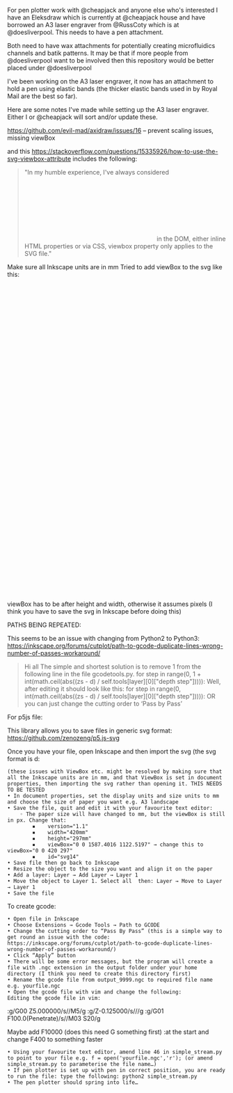 For pen plotter work with @cheapjack and anyone else who's interested
I have an Eleksdraw which is currently at @cheapjack house and have borrowed an A3 laser engraver from @RussCoty which is at @doesliverpool. This needs to have a pen attachment.

Both need to have wax attachments for potentially creating microfluidics channels and batik patterns.
It may be that if more people from @doesliverpool want to be involved then this repository would be better placed under @doesliverpool

I've been working on the A3 laser engraver, it now has an attachment to hold a pen using elastic bands (the thicker elastic bands used in by Royal Mail are the best so far).

Here are some notes I've made while setting up the A3 laser engraver. Either I or @cheapjack will sort and/or update these.

https://github.com/evil-mad/axidraw/issues/16 – prevent scaling issues, missing viewBox

and this https://stackoverflow.com/questions/15335926/how-to-use-the-svg-viewbox-attribute
includes the following:
>"In my humble experience, I've always considered <svg>’s viewbox values as a required image ratio to apply to the width and height values. While defining the >laters just I do with any <img> in the DOM, either inline HTML properties or via CSS, viewbox property only applies to the SVG file."

Make sure all Inkscape units are in mm
Tried to add viewBox to the svg like this:
<?xml version="1.0" encoding="UTF-8" standalone="no"?>
<svg
   xmlns:dc="http://purl.org/dc/elements/1.1/"
   xmlns:cc="http://creativecommons.org/ns#"
   xmlns:rdf="http://www.w3.org/1999/02/22-rdf-syntax-ns#"
   xmlns:svg="http://www.w3.org/2000/svg"
   xmlns="http://www.w3.org/2000/svg"
   xmlns:sodipodi="http://sodipodi.sourceforge.net/DTD/sodipodi-0.dtd"
   xmlns:inkscape="http://www.inkscape.org/namespaces/inkscape"
   sodipodi:docname="DoESLiverpoolTSP.svg"
   inkscape:version="1.0.1 (3bc2e81, 2020-09-07)"
   version="1.1"
   id="svg2985"
   height="297mm"
   width="210mm"
   viewBox="0 0 210 297">

viewBox has to be after height and width, otherwise it assumes pixels (I think you have to save the svg in Inkscape before doing this)

PATHS BEING REPEATED:

This seems to be an issue with changing from Python2 to Python3:
https://inkscape.org/forums/cutplot/path-to-gcode-duplicate-lines-wrong-number-of-passes-workaround/

>Hi all
>The simple and shortest solution is to remove 1 from the following line in the file gcodetools.py.
>for step in range(0, 1 + int(math.ceil(abs((zs - d) / self.tools[layer][0]["depth step"])))):
>Well, after editing it should look like this:
>for step in range(0, int(math.ceil(abs((zs - d) / self.tools[layer][0]["depth step"])))):
>OR you can just change the cutting order to ‘Pass by Pass’

For p5js file:

This library allows you to save files in generic svg format: https://github.com/zenozeng/p5.js-svg

Once you have your file, open Inkscape and then import the svg (the svg format is d:

    (these issues with ViewBox etc. might be resolved by making sure that all the Inkscape units are in mm, and that ViewBox is set in document properties, then importing the svg rather than opening it. THIS NEEDS TO BE TESTED
    • In document properties, set the display units and size units to mm and choose the size of paper you want e.g. A3 landscape
    • Save the file, quit and edit it with your favourite text editor:
        ◦ The paper size will have changed to mm, but the viewBox is still in px. Change that:
            ▪    version="1.1"
            ▪    width="420mm"
            ▪    height="297mm"
            ▪    viewBox="0 0 1587.4016 1122.5197" → change this to viewBox="0 0 420 297"
            ▪    id="svg14"
    • Save file then go back to Inkscape
    • Resize the object to the size you want and align it on the paper
    • Add a layer: Layer → Add Layer → Layer 1
    • Move the object to Layer 1. Select all  then: Layer → Move to Layer → Layer 1
    • Save the file

To create gcode:

    • Open file in Inkscape
    • Choose Extensions → Gcode Tools → Path to GCODE
    • Change the cutting order to “Pass By Pass” (this is a simple way to get round an issue with the code: https://inkscape.org/forums/cutplot/path-to-gcode-duplicate-lines-wrong-number-of-passes-workaround/)
    • Click “Apply” button
    • There will be some error messages, but the program will create a file with .ngc extension in the output folder under your home directory (I think you need to create this directory first)
    • Rename the gcode file from output_9999.ngc to required file name e.g. yourfile.ngc
    • Open the gcode file with vim and change the following:
    Editing the gcode file in vim:

\:g/G00 Z5.000000/s//M5/g
\:g/Z-0.125000/s///g
\:g/G01  F100.0(Penetrate)/s//M03 S20/g   

Maybe add F10000 (does this need G something first) :at the start and change F400 to something faster

    • Using your favourite text editor, amend line 46 in simple_stream.py to point to your file e.g. f = open('yourfile.ngc','r'); (or amend simple_stream.py to parameterise the file name…)
    • If pen plotter is set up with pen in correct position, you are ready to run the file: type the following: python2 simple_stream.py
    • The pen plotter should spring into life…





   








